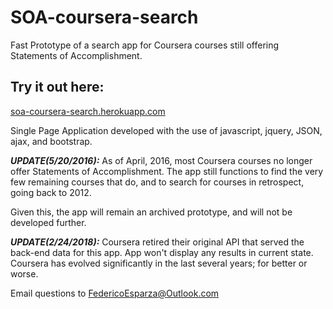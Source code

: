 # SOA-coursera-search
Fast Prototype of a search app for Coursera courses still 
offering Statements of Accomplishment.

## Try it out here:
[soa-coursera-search.herokuapp.com](https://bit.ly/SOAcoursera)


Single Page Application developed with the use of javascript, jquery, JSON, ajax, and bootstrap.


**_UPDATE(5/20/2016):_** As of April, 2016, most Coursera courses no longer offer 
Statements of Accomplishment. The app still functions to find the very few remaining 
courses that do, and to search for courses in retrospect, going back to 2012.
 
Given this, the app will remain an archived prototype, and will not be developed further.
  
**_UPDATE(2/24/2018):_** Coursera retired their original API that served the back-end data for this app. App won't display any results in current state. Coursera has evolved significantly in the last several years; for better or worse.
  
Email questions to [FedericoEsparza@Outlook.com](mailto:FedericoEsparza@Outlook.com)
